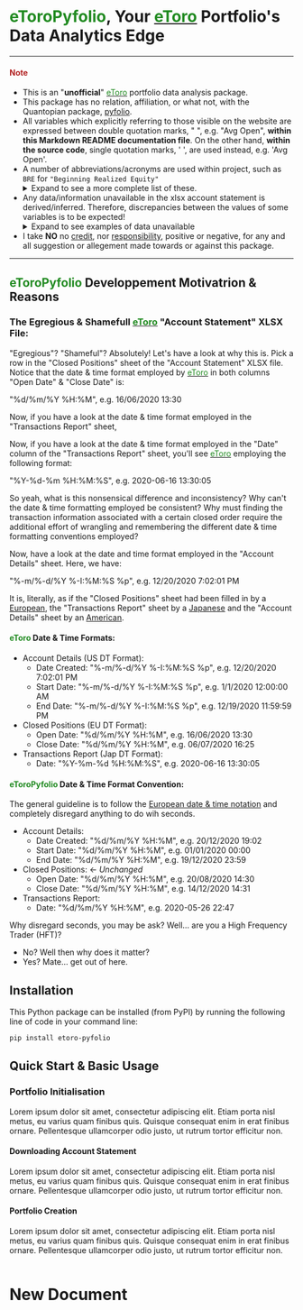# <span style="color:#228B22">eToroPyfolio</span>, Your [<span style="color:#228B22">eToro</span>](https://www.etoro.com/) Portfolio's Data Analytics Edge

---

#### <span style="color:#B22222">Note</span>

- This is an "**unofficial**" [<span style="color:#228B22">eToro</span>](https://www.etoro.com/) portfolio data analysis package.
- This package has no relation, affiliation, or what not, with the Quantopian package, [pyfolio](https://github.com/quantopian/pyfolio).
- All variables which explicitly referring to those visible on the website are expressed between double quotation marks, " ", e.g. "Avg Open", **within this Markdown README documentation file**. On
  the other hand, **within the source code**, single quotation marks, ' ', are used instead, e.g. 'Avg Open'.
- A number of abbreviations/acronyms are used within project, such as `BRE` for `"Beginning Realized Equity"`
  <details>	
  <summary>Expand to see a more complete list of these.</summary>
  - `WD`:= `"Withdrawals"`		
  - `WDF`:= `"Withdrawal Fees"`		
  - `ROF`:= `"Roll Over Fees"`
  - `TPL`:= `"Trade Profit or Loss"`
  - `BRE`:= `"Beginning Realized Equity"`
  - `ERE`:= `"Ending Realized Equity"`
  </details>
- Any data/information unavailable in the xlsx account statement is derived/inferred. Therefore, discrepancies between the values of some variables is to be expected! 
  <details>    
  <summary>Expand to see  examples of data unavailable</summary>
  in the xlsx account statement which are approximated are:
  - "Avg Open" price of open orders. The "Avg Open" is approximated as `"Avg Open" = (Close + Open) ÷ 2` where the `Close` and `Open` values used are the open and close prices obtained
    using [yfinance](https://pypi.org/project/yfinance/) for the date the order was opened.
  - "Units" of open orders. Derived by `"Units" = "Amount" ÷ "Avg Open"`
  - "Profit" of open orders (as all "Profit" price values absent in the xlsx account statement file). Approximation via `"Profit" = ("Avg Open" - Close) x "Units"` where the `Close` price value used
    is that of the previous trading days close price.
  </details>	  
- I take **NO** no <ins>credit</ins>, nor <ins>responsibility</ins>, positive or negative, for any and all suggestion or allegement made towards or against this package.



---



## <span style="color:#228B22">eToroPyfolio</span> Developpement  Motivatrion & Reasons


### The **Egregious** & **Shamefull** [<span style="color:#228B22">eToro</span>](https://www.etoro.com/) "Account Statement" XLSX File:

"Egregious"? "Shameful"? Absolutely! Let's have a look at why this is. Pick a row in the "Closed Positions" sheet of the "Account Statement" XLSX file. Notice that the date & time format employed
by [<span style="color:#228B22">eToro</span>](https://www.etoro.com/) in both columns "Open Date" & "Close Date" is:

"%d/%m/%Y %H:%M", e.g. 16/06/2020 13:30

Now, if you have a look at the date & time format employed in the "Transactions Report" sheet,

Now, if you have a look at the date & time format employed in the "Date" column of the "Transactions Report" sheet, you'll see [<span style="color:#228B22">eToro</span>](https://www.etoro.com/)
employing the following format:

"%Y-%d-%m %H:%M:%S", e.g. 2020-06-16 13:30:05

So yeah, what is this nonsensical difference and inconsistency? Why can't the date & time formatting employed be consistent? Why must finding the transaction information associated with a certain
closed order require the additional effort of wrangling and remembering the different date & time formatting conventions employed?

Now, have a look at the date and time format employed in the "Account Details" sheet. Here, we have:

"%-m/%-d/%Y %-I:%M:%S %p", e.g. 12/20/2020 7:02:01 PM

It is, literally, as if the "Closed Positions" sheet had been filled in by
a [European](https://en.wikipedia.org/wiki/Date_and_time_notation_in_Europe#:~:text=Official%20EU%20documents%20still%20tend,YYYY%2DMM%2DDD.%22), the "Transactions Report" sheet by
a [Japanese](https://en.wikipedia.org/wiki/Date_and_time_notation_in_Japan#:~:text=The%20most%20commonly%20used%20date,%22Wednesday%2031%20December%202008%22.) and the "Account Details" sheet by
an [American](https://en.wikipedia.org/wiki/Date_and_time_notation_in_the_United_States).




#### <span style="color:#228B22">eToro</span> Date & Time Format**s**:

- Account Details (US DT Format):
    - Date Created: "%-m/%-d/%Y %-I:%M:%S %p", e.g. 12/20/2020 7:02:01 PM
    - Start Date: "%-m/%-d/%Y %-I:%M:%S %p", e.g. 1/1/2020 12:00:00 AM
    - End Date: "%-m/%-d/%Y %-I:%M:%S %p", e.g. 12/19/2020 11:59:59 PM
- Closed Positions (EU DT Format):
    - Open Date: "%d/%m/%Y %H:%M", e.g. 16/06/2020 13:30
    - Close Date: "%d/%m/%Y %H:%M", e.g. 06/07/2020 16:25
- Transactions Report (Jap DT Format):
    - Date: "%Y-%m-%d %H:%M:%S", e.g. 2020-06-16 13:30:05

#### <span style="color:#228B22">eToroPyfolio</span> Date & Time Format **Convention**:

The general guideline is to follow
the [European date & time notation](https://en.wikipedia.org/wiki/Date_and_time_notation_in_Europe#:~:text=Official%20EU%20documents%20still%20tend,YYYY%2DMM%2DDD.%22) and completely disregard
anything to do wih seconds.

- Account Details:
    - Date Created: "%d/%m/%Y %H:%M", e.g. 20/12/2020 19:02
    - Start Date: "%d/%m/%Y %H:%M", e.g. 01/01/2020 00:00
    - End Date: "%d/%m/%Y %H:%M", e.g. 19/12/2020 23:59
- Closed Positions: <- *Unchanged*
    - Open Date: "%d/%m/%Y %H:%M", e.g. 20/08/2020 14:30
    - Close Date: "%d/%m/%Y %H:%M", e.g. 14/12/2020 14:31
- Transactions Report:
    - Date: "%d/%m/%Y %H:%M", e.g. 2020-05-26 22:47

Why disregard seconds, you may be ask? Well... are you a High Frequency Trader (HFT)?

- No? Well then why does it matter?
- Yes? Mate... get out of here.



## Installation
This Python package can be installed (from PyPI) by running the following line of code in your command line:
```bash
pip install etoro-pyfolio
```





## Quick Start & Basic Usage



### Portfolio Initialisation

Lorem ipsum dolor sit amet, consectetur adipiscing elit. Etiam porta nisl metus, eu varius quam finibus quis. Quisque consequat enim in erat finibus ornare. Pellentesque ullamcorper odio justo, ut
rutrum tortor efficitur non.

#### Downloading Account Statement

Lorem ipsum dolor sit amet, consectetur adipiscing elit. Etiam porta nisl metus, eu varius quam finibus quis. Quisque consequat enim in erat finibus ornare. Pellentesque ullamcorper odio justo, ut
rutrum tortor efficitur non.

#### Portfolio Creation

Lorem ipsum dolor sit amet, consectetur adipiscing elit. Etiam porta nisl metus, eu varius quam finibus quis. Quisque consequat enim in erat finibus ornare. Pellentesque ullamcorper odio justo, ut
rutrum tortor efficitur non.

```python

```

# New Document
